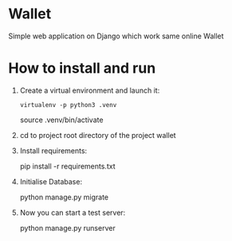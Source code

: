 # Wallet
Simple web application on Django which work same online Wallet

# How to install and run
1. Create a virtual environment and launch it:
   ```
   virtualenv -p python3 .venv
   ```
   source .venv/bin/activate

2. cd to project root directory of the project wallet

3. Install requirements:

   pip install -r requirements.txt

4. Initialise Database:

   python manage.py migrate

5. Now you can start a test server:

   python manage.py runserver


